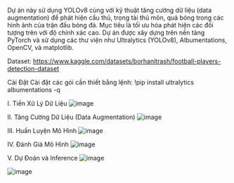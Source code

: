 Dự án này sử dụng YOLOv8 cùng với kỹ thuật tăng cường dữ liệu (data augmentation) để phát hiện cầu thủ, trọng tài thủ môn, quả bóng trong các hình ảnh của trận đấu bóng đá. 
Mục tiêu là tối ưu hóa phát hiện các đối tượng trên với độ chính xác cao.
Dự án được xây dựng trên nền tảng PyTorch và sử dụng các thư viện như Ultralytics (YOLOv8), Albumentations, OpenCV, và matplotlib.

Dataset: https://www.kaggle.com/datasets/borhanitrash/football-players-detection-dataset

Cài Đặt
Cài đặt các gói cần thiết bằng lệnh: !pip install ultralytics albumentations -q

I. Tiền Xử Lý Dữ Liệu
![image](https://github.com/user-attachments/assets/cbc68c16-d205-447d-8bc5-5093712f5281)

II. Tăng Cường Dữ Liệu (Data Augmentation)
![image](https://github.com/user-attachments/assets/d768d631-2478-49eb-876a-adef63ed558f)

III. Huấn Luyện Mô Hình
![image](https://github.com/user-attachments/assets/2b5970c3-8898-466d-8de3-0f5f8d079722)

IV. Đánh Giá Mô Hình
![image](https://github.com/user-attachments/assets/69d59d9f-fd22-4895-b5f8-bc28b75ace75)

V. Dự Đoán và Inference
![image](https://github.com/user-attachments/assets/b92e4a2f-def9-4049-8fea-3c5b932cc64f)

![image](https://github.com/user-attachments/assets/a7c351e3-95ad-4f94-b5eb-c4205683c394)

  
